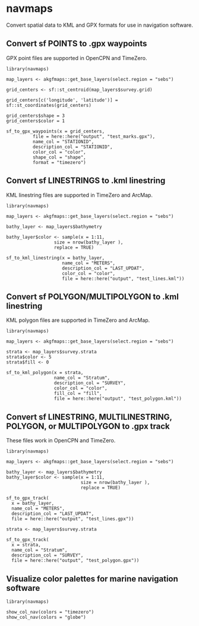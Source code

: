 # navmaps

Convert spatial data to KML and GPX formats for use in navigation software.


## Convert sf POINTS to .gpx waypoints

GPX point files are supported in OpenCPN and TimeZero.

```
library(navmaps)

map_layers <- akgfmaps::get_base_layers(select.region = "sebs")

grid_centers <- sf::st_centroid(map_layers$survey.grid)

grid_centers[c('longitude', 'latitude')] = sf::st_coordinates(grid_centers)

grid_centers$shape = 3
grid_centers$color = 1

sf_to_gpx_waypoints(x = grid_centers, 
          file = here::here("output", "test_marks.gpx"), 
          name_col = "STATIONID",
          description_col = "STATIONID",
          color_col = "color", 
          shape_col = "shape", 
          format = "timezero")
```


## Convert sf LINESTRINGS to .kml linestring

KML linestring files are supported in TimeZero and ArcMap.

```
library(navmaps)

map_layers <- akgfmaps::get_base_layers(select.region = "sebs")

bathy_layer <- map_layers$bathymetry

bathy_layer$color <- sample(x = 1:11, 
                  size = nrow(bathy_layer ), 
                  replace = TRUE)

sf_to_kml_linestring(x = bathy_layer,
                     name_col = "METERS",
                     description_col = "LAST_UPDAT",
                     color_col = "color",
                     file = here::here("output", "test_lines.kml"))
```


## Convert sf POLYGON/MULTIPOLYGON to .kml linestring

KML polygon files are supported in TimeZero and ArcMap.

```
library(navmaps)

map_layers <- akgfmaps::get_base_layers(select.region = "sebs")

strata <- map_layers$survey.strata
strata$color <- 5
strata$fill <- 0

sf_to_kml_polygon(x = strata,
                  name_col = "Stratum",
                  description_col = "SURVEY",
                  color_col = "color",
                  fill_col = "fill",
                  file = here::here("output", "test_polygon.kml"))
```

## Convert sf LINESTRING, MULTILINESTRING, POLYGON, or MULTIPOLYGON to .gpx track

These files work in OpenCPN and TimeZero.

```
library(navmaps)

map_layers <- akgfmaps::get_base_layers(select.region = "sebs")

bathy_layer <- map_layers$bathymetry
bathy_layer$color <- sample(x = 1:11, 
                            size = nrow(bathy_layer ), 
                            replace = TRUE)

sf_to_gpx_track(
  x = bathy_layer,
  name_col = "METERS",
  description_col = "LAST_UPDAT",
  file = here::here("output", "test_lines.gpx"))

strata <- map_layers$survey.strata

sf_to_gpx_track(
  x = strata,
  name_col = "Stratum",
  description_col = "SURVEY",
  file = here::here("output", "test_polygon.gpx"))
```


## Visualize color palettes for marine navigation software
```
library(navmaps)

show_col_nav(colors = "timezero")
show_col_nav(colors = "globe")
```